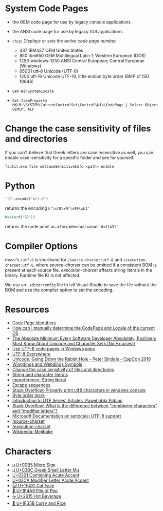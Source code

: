 ﻿# System Code Pages

* the OEM code page for use by legacy console applications,
* the ANSI code page for use by legacy GUI applications

* `chcp`: *Displays or sets the active code page number.*
  * 437 IBM437	OEM United States
  * 850 ibm850	OEM Multilingual Latin 1; Western European (DOS)
  * 1250 windows-1250	ANSI Central European; Central European (Windows)
  * 65001	utf-8	Unicode (UTF-8)
  * 1200	utf-16 	Unicode UTF-16, little endian byte order (BMP of ISO 10646)
* `Get-WinSystemLocale`
* `Get-ItemProperty HKLM:\SYSTEM\CurrentControlSet\Control\Nls\CodePage | Select-Object OEMCP, ACP`

# Change the case sensitivity of files and directories

If you can't believe that Greek letters are case insensitive as well,
you can enable case-sensitivity for a specific folder and see for yourself.

```
fsutil.exe file setCaseSensitiveInfo <path> enable
```

# Python

```Python
"🐱".encode("utf-8")
```
returns the encoding `b'\xf0\x9f\x90\xb1'`

```Python
hex(ord("🐱"))
```
returns the code point as a hexadecimal value `'0x1f431'`

# Compiler Options

msvc's `/utf-8` is shorthand for `/source-charset:utf-8` and `/execution-charset:utf-8`,
where *source-charset* can be omitted if a consistent BOM is present at each source file.
*execution-charset* affects string literals in the binary. Runtime file IO is not affected.

We use an `.editorconfig` file to tell Visual Studio to save the file without the BOM and use the compiler option to set the encoding.


# Resources

* [Code Page Identifiers](https://learn.microsoft.com/en-us/windows/win32/intl/code-page-identifiers)
* [How can I manually determine the CodePage and Locale of the current OS](https://serverfault.com/q/80635)
* [The Absolute Minimum Every Software Developer Absolutely, Positively Must Know About Unicode and Character Sets (No Excuses!)](https://www.joelonsoftware.com/2003/10/08/the-absolute-minimum-every-software-developer-absolutely-positively-must-know-about-unicode-and-character-sets-no-excuses/)
* [Use UTF-8 code pages in Windows apps](https://learn.microsoft.com/en-us/windows/apps/design/globalizing/use-utf8-code-page)
* [UTF-8 Everywhere](https://utf8everywhere.org)
* [Unicode: Going Down the Rabbit Hole - Peter Bindels - CppCon 2019](https://www.youtube.com/watch?v=SMSmKg1nApM&t=115s)
* [Wingdings and Webdings Symbols](https://unicode.org/L2/L2011/11052r-wingding.pdf)
* [Change the case sensitivity of files and directories](https://learn.microsoft.com/en-us/windows/wsl/case-sensitivity#change-the-case-sensitivity-of-files-and-directories)
* [String and character literals](https://learn.microsoft.com/en-us/cpp/cpp/string-and-character-literals-cpp?view=msvc-170)
* [cppreference: String literal](https://en.cppreference.com/w/cpp/language/string_literal)
* [Escape sequences](https://en.cppreference.com/w/cpp/language/escape)
* [Stack Overflow: Properly print utf8 characters in windows console](https://stackoverflow.com/q/10882277)
* [Byte order mark](https://en.wikipedia.org/wiki/Byte_order_mark)
* [Introduction to UTF Series' Articles, Paweł bbkr Pabian](https://dev.to/bbkr/series/23930)
* [Stack Overflow: What is the difference between "combining characters" and "modifier letters"?](https://stackoverflow.com/a/54457724)
* [Microsoft Documentation on setlocale: UTF-8 support](https://learn.microsoft.com/en-us/cpp/c-runtime-library/reference/setlocale-wsetlocale?view=msvc-170)
* [/source-charset](https://learn.microsoft.com/en-us/cpp/build/reference/source-charset-set-source-character-set?view=msvc-170)
* [/execution-charset](https://learn.microsoft.com/en-us/cpp/build/reference/execution-charset-set-execution-character-set?view=msvc-170)
* [Wikipedia: Mojibake](https://en.wikipedia.org/wiki/Mojibake)

# Characters

* [µ U+00B5 Micro Sign](https://codepoints.net/U+00B5)
* [μ U+03BC Greek Small Letter Mu](https://codepoints.net/U+03BC)
* [U+0301 Combining Acute Accent](https://codepoints.net/U+0301)
* [U+02CA Modifier Letter Acute Accent](https://codepoints.net/U+02CA)
* [🐱 U+1F431 Cat Face](https://codepoints.net/U+1F431)
* [💩 U+1F4A9 Pile of Poo](https://codepoints.net/U+1F4A9)
* [☕ U+2615 Hot Beverage](https://codepoints.net/U+2615)
* [🍛 U+1F35B Curry and Rice](https://codepoints.net/U+1F35B)
